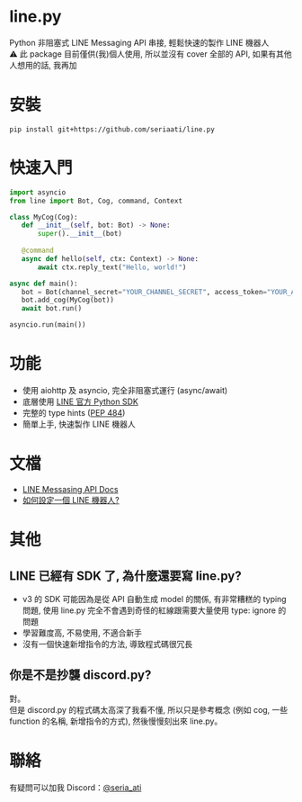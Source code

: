 # line.py
 Python 非阻塞式 LINE Messaging API 串接, 輕鬆快速的製作 LINE 機器人  
 ⚠️ 此 package 目前僅供(我)個人使用, 所以並沒有 cover 全部的 API, 如果有其他人想用的話, 我再加

# 安裝
 ```
 pip install git+https://github.com/seriaati/line.py
 ```

# 快速入門
 ```py
 import asyncio
 from line import Bot, Cog, command, Context

 class MyCog(Cog):
    def __init__(self, bot: Bot) -> None:
        super().__init__(bot)
    
    @command
    async def hello(self, ctx: Context) -> None:
        await ctx.reply_text("Hello, world!")

 async def main():
    bot = Bot(channel_secret="YOUR_CHANNEL_SECRET", access_token="YOUR_ACCESS_TOKEN")
    bot.add_cog(MyCog(bot))
    await bot.run()

 asyncio.run(main())
 ```

# 功能
 - 使用 aiohttp 及 asyncio, 完全非阻塞式運行 (async/await)
 - 底層使用 [LINE 官方 Python SDK](https://github.com/line/line-bot-sdk-python/)
 - 完整的 type hints ([PEP 484](https://peps.python.org/pep-0484/))
 - 簡單上手, 快速製作 LINE 機器人

# 文檔
 - [LINE Messasing API Docs](https://developers.line.biz/en/docs/messaging-api/)
 - [如何設定一個 LINE 機器人?](https://seraiati.notion.site/LINE-715e0c72e7c8481eb81ef19c8cf6ddfb?pvs=4)

# 其他
## LINE 已經有 SDK 了, 為什麼還要寫 line.py?
 - v3 的 SDK 可能因為是從 API 自動生成 model 的關係, 有非常糟糕的 typing 問題, 使用 line.py 完全不會遇到奇怪的紅線跟需要大量使用 type: ignore 的問題
 - 學習難度高, 不易使用, 不適合新手
 - 沒有一個快速新增指令的方法, 導致程式碼很冗長
## 你是不是抄襲 discord.py?
 對。  
 但是 discord.py 的程式碼太高深了我看不懂, 所以只是參考概念 (例如 cog, 一些 function 的名稱, 新增指令的方式), 然後慢慢刻出來 line.py。

# 聯絡
 有疑問可以加我 Discord：[@seria_ati](https://discord.com/users/410036441129943050)
